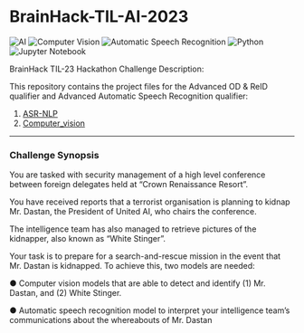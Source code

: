 # BrainHack-TIL-AI-2023

![AI](https://img.shields.io/badge/AI-1976D2?style=for-the-badge&logoColor=white)
![Computer Vision](https://img.shields.io/badge/Computer_Vision-92EAF1?style=for-the-badge&logoColor=white)
![Automatic Speech Recognition](https://img.shields.io/badge/Automatic_Speech_Recognition-B7F192?style=for-the-badge&logoColor=white)
![Python](https://img.shields.io/badge/python-3670A0?style=for-the-badge&logo=python&logoColor=ffdd54)
![Jupyter Notebook](https://img.shields.io/badge/jupyter-%23FA0F00.svg?style=for-the-badge&logo=jupyter&logoColor=white)


BrainHack TIL-23 Hackathon Challenge Description:

This repository contains the project files for the Advanced OD & ReID qualifier and Advanced Automatic Speech Recognition qualifier:
1. [ASR-NLP](https://github.com/J0JIng/BrainHack-TIL-AI-2023/tree/main/ASR-NLP)
2. [Computer_vision](https://github.com/J0JIng/BrainHack-TIL-AI-2023/tree/main/Computer_vision)

---

### Challenge Synopsis

You are tasked with security management of a high level conference between foreign delegates held at
“Crown Renaissance Resort”. 

You have received reports that a terrorist organisation is planning to kidnap Mr.
Dastan, the President of United AI, who chairs the conference. 

The intelligence team has also managed to
retrieve pictures of the kidnapper, also known as “White Stinger”.

Your task is to prepare for a search-and-rescue mission in the event that Mr. Dastan is kidnapped. To
achieve this, two models are needed:

● Computer vision models that are able to detect and identify (1) Mr. Dastan, and (2) White Stinger.

● Automatic speech recognition model to interpret your intelligence team’s communications about the
whereabouts of Mr. Dastan



